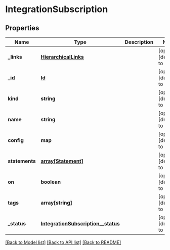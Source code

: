 # IntegrationSubscription

## Properties
Name | Type | Description | Notes
------------ | ------------- | ------------- | -------------
**_links** | [**HierarchicalLinks**](HierarchicalLinks.md) |  | [optional] [default to null]
**_id** | [**Id**](Id.md) |  | [optional] [default to null]
**kind** | **string** |  | [optional] [default to null]
**name** | **string** |  | [optional] [default to null]
**config** | **map** |  | [optional] [default to null]
**statements** | [**array[Statement]**](Statement.md) |  | [optional] [default to null]
**on** | **boolean** |  | [optional] [default to null]
**tags** | **array[string]** |  | [optional] [default to null]
**_status** | [**IntegrationSubscription__status**](IntegrationSubscription__status.md) |  | [optional] [default to null]

[[Back to Model list]](../README.md#documentation-for-models) [[Back to API list]](../README.md#documentation-for-api-endpoints) [[Back to README]](../README.md)


